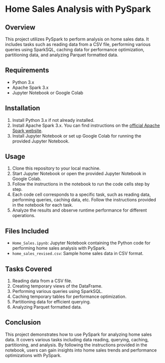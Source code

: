 # Home Sales Analysis with PySpark

## Overview

This project utilizes PySpark to perform analysis on home sales data. It includes tasks such as reading data from a CSV file, performing various queries using SparkSQL, caching data for performance optimization, partitioning data, and analyzing Parquet formatted data.

## Requirements

- Python 3.x
- Apache Spark 3.x
- Jupyter Notebook or Google Colab

## Installation

1. Install Python 3.x if not already installed.
2. Install Apache Spark 3.x. You can find instructions on the [official Apache Spark website](http://spark.apache.org/downloads.html).
3. Install Jupyter Notebook or set up Google Colab for running the provided Jupyter Notebook.

## Usage

1. Clone this repository to your local machine.
2. Start Jupyter Notebook or open the provided Jupyter Notebook in Google Colab.
3. Follow the instructions in the notebook to run the code cells step by step.
4. Each code cell corresponds to a specific task, such as reading data, performing queries, caching data, etc. Follow the instructions provided in the notebook for each task.
5. Analyze the results and observe runtime performance for different operations.

## Files Included

- `Home_Sales.ipynb`: Jupyter Notebook containing the Python code for performing home sales analysis with PySpark.
- `home_sales_revised.csv`: Sample home sales data in CSV format.

## Tasks Covered

1. Reading data from a CSV file.
2. Creating temporary views of the DataFrame.
3. Performing various queries using SparkSQL.
4. Caching temporary tables for performance optimization.
5. Partitioning data for efficient querying.
6. Analyzing Parquet formatted data.

## Conclusion

This project demonstrates how to use PySpark for analyzing home sales data. It covers various tasks including data reading, querying, caching, partitioning, and analysis. By following the instructions provided in the notebook, users can gain insights into home sales trends and performance optimizations with PySpark.
